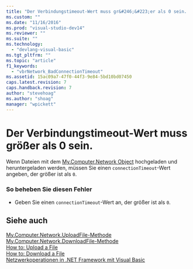 ```yaml
---
title: "Der Verbindungstimeout-Wert muss gr&#246;&#223;er als 0 sein. | Microsoft Docs"
ms.custom: ""
ms.date: "11/16/2016"
ms.prod: "visual-studio-dev14"
ms.reviewer: ""
ms.suite: ""
ms.technology: 
  - "devlang-visual-basic"
ms.tgt_pltfrm: ""
ms.topic: "article"
f1_keywords: 
  - "vbrNetwork_BadConnectionTimeout"
ms.assetid: 15ac09a7-47f0-44f3-9e84-5bd10bd07450
caps.latest.revision: 7
caps.handback.revision: 7
author: "stevehoag"
ms.author: "shoag"
manager: "wpickett"
---
```

# Der Verbindungstimeout-Wert muss gr&#246;&#223;er als 0 sein.
Wenn Dateien mit dem [My.Computer.Network Object](../../visual-basic/language-reference/objects/my-computer-network-object.md) hochgeladen und heruntergeladen werden, müssen Sie einen `connectionTimeout`\-Wert angeben, der größer ist als `0`.  
  
### So beheben Sie diesen Fehler  
  
-   Geben Sie einen `connectionTimeout`\-Wert an, der größer ist als `0`.  
  
## Siehe auch  
 [My.Computer.Network.UploadFile\-Methode](http://msdn.microsoft.com/de-de/5505ea3e-3dbd-460b-9f8f-62c84c0a4de6)   
 [My.Computer.Network.DownloadFile\-Methode](http://msdn.microsoft.com/de-de/aeb7ed8f-1ac9-4242-ae57-9f35914eb329)   
 [How to: Upload a File](../../visual-basic/developing-apps/programming/computer-resources/how-to-upload-a-file.md)   
 [How to: Download a File](../../visual-basic/developing-apps/programming/computer-resources/how-to-download-a-file.md)   
 [Netzwerkoperationen in .NET Framework mit Visual Basic](http://msdn.microsoft.com/de-de/c5379021-44ef-4d6a-acf5-e951fdcab6b2)